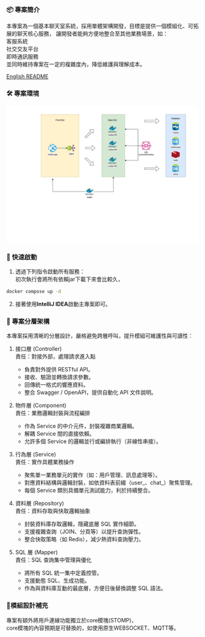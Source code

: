 ### 📦 專案簡介

本專案為一個基本聊天室系統，採用單體架構開發，目標是提供一個模組化、可拓展的聊天核心服務，
讓開發者能夠方便地整合至其他業務場景，如：  
客服系統  
社交交友平台  
即時通訊服務  
並同時維持專案在一定的複雜度內，降低維護與理解成本。

[English README](https://github.com/linchuen/CoobaIM/blob/main/README-en.md)

### 🛠️ 專案環境

![env](/image/coobaIM.jpg)

### 🚀 快速啟動

1. 透過下列指令啟動所有服務：  
   初次執行會將所有依賴jar下載下來會比較久，

``` bash
docker compose up -d
```
2. 接著使用**IntelliJ IDEA**啟動主專案即可。

### 🧩 專案分層架構
本專案採用清晰的分層設計，嚴格避免跨層呼叫，提升模組可維護性與可讀性：

1. 接口層 (Controller)  
   責任：對接外部，處理請求進入點
    - 負責對外提供 RESTful API。 
    - 接收、驗證並轉換請求參數。 
    - 回傳統一格式的響應資料。 
    - 整合 Swagger / OpenAPI，提供自動化 API 文件說明。

2. 物件層 (Component)  
   責任：業務邏輯封裝與流程編排
    - 作為 Service 的中介元件，封裝複雜商業邏輯。 
    - 解耦 Service 間的直接依賴。 
    - 允許多個 Service 的邏輯並行或編排執行（非線性串接）。

3. 行為層 (Service)  
   責任：實作具體業務操作
    - 聚焦單一業務單元的實作（如：用戶管理、訊息處理等）。 
    - 對應資料結構與邏輯封裝，如依資料表前綴（user_、chat_）聚焦管理。
    - 每個 Service 類別具備單元測試能力，利於持續整合。

4. 資料層 (Repository)  
   責任：資料存取與快取邏輯抽象
   - 封裝資料庫存取邏輯，隱藏底層 SQL 實作細節。 
   - 支援複雜查詢（JOIN、分頁等）以提升查詢彈性。 
   - 整合快取策略（如 Redis），減少熱資料查詢壓力。

5. SQL 層 (Mapper)  
   責任：SQL 查詢集中管理與優化
    - 將所有 SQL 統一集中定義控管。 
    - 支援動態 SQL、生成功能。 
    - 作為與資料庫互動的最底層，方便日後替換調整 SQL 語法。
   
### 🧱模組設計補充
專案有額外將用戶連線功能獨立於core模塊(STOMP)，  
core模塊的內容預期是可替換的，如使用原生WEBSOCKET、MQTT等。
